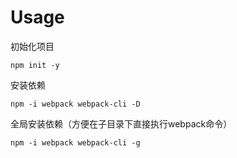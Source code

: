 # Usage

初始化项目
```
npm init -y
```

安装依赖
```
npm -i webpack webpack-cli -D
```

全局安装依赖（方便在子目录下直接执行webpack命令）
```
npm -i webpack webpack-cli -g
```
